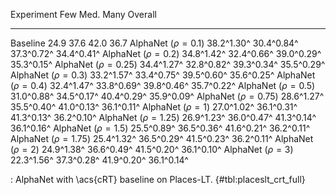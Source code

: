 Experiment                     Few        Med.        Many     Overall
-------------------     ----------  ----------  ----------  ----------
Baseline                      24.9        37.6        42.0        36.7
AlphaNet ($\rho=0.1$)   38.2^1.30^  30.4^0.84^  37.3^0.72^  34.4^0.41^
AlphaNet ($\rho=0.2$)   34.8^1.42^  32.4^0.66^  39.0^0.29^  35.3^0.15^
AlphaNet ($\rho=0.25$)  34.4^1.27^  32.8^0.82^  39.3^0.34^  35.5^0.29^
AlphaNet ($\rho=0.3$)   33.2^1.57^  33.4^0.75^  39.5^0.60^  35.6^0.25^
AlphaNet ($\rho=0.4$)   32.4^1.47^  33.8^0.69^  39.8^0.46^  35.7^0.22^
AlphaNet ($\rho=0.5$)   31.0^0.88^  34.5^0.17^  40.4^0.29^  35.9^0.09^
AlphaNet ($\rho=0.75$)  28.6^1.27^  35.5^0.40^  41.0^0.13^  36.1^0.11^
AlphaNet ($\rho=1$)     27.0^1.02^  36.1^0.31^  41.3^0.13^  36.2^0.10^
AlphaNet ($\rho=1.25$)  26.9^1.23^  36.0^0.47^  41.3^0.14^  36.1^0.16^
AlphaNet ($\rho=1.5$)   25.5^0.89^  36.5^0.36^  41.6^0.21^  36.2^0.11^
AlphaNet ($\rho=1.75$)  25.4^1.32^  36.5^0.29^  41.5^0.23^  36.2^0.11^
AlphaNet ($\rho=2$)     24.9^1.38^  36.6^0.49^  41.5^0.20^  36.1^0.10^
AlphaNet ($\rho=3$)     22.3^1.56^  37.3^0.28^  41.9^0.20^  36.1^0.14^

: AlphaNet with \acs{cRT} baseline on Places-LT. {#tbl:placeslt_crt_full}

